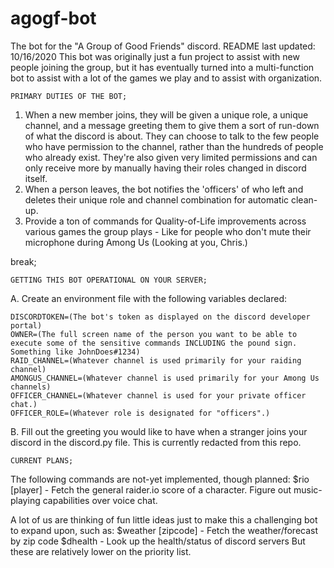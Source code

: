 # agogf-bot
The bot for the "A Group of Good Friends" discord.
README last updated: 10/16/2020
This bot was originally just a fun project to assist with new people joining the group, but it has eventually turned into a multi-function bot to assist with a lot of the games we play and to assist with organization.

    PRIMARY DUTIES OF THE BOT;
1. When a new member joins, they will be given a unique role, a unique channel, and a message greeting them to give them a sort of run-down of what the discord is about. They can choose to talk to the few people who have permission to the channel, rather than the hundreds of people who already exist. They're also given very limited permissions and can only receive more by manually having their roles changed in discord itself.
2. When a person leaves, the bot notifies the 'officers' of who left and deletes their unique role and channel combination for automatic clean-up. 
3. Provide a ton of commands for Quality-of-Life improvements across various games the group plays - Like for people who don't mute their microphone during Among Us (Looking at you, Chris.)

break;

    GETTING THIS BOT OPERATIONAL ON YOUR SERVER;

A. Create an environment file with the following variables declared:

    DISCORDTOKEN=(The bot's token as displayed on the discord developer portal)
    OWNER=(The full screen name of the person you want to be able to execute some of the sensitive commands INCLUDING the pound sign. Something like JohnDoes#1234)
    RAID_CHANNEL=(Whatever channel is used primarily for your raiding channel)
    AMONGUS_CHANNEL=(Whatever channel is used primarily for your Among Us channels)
    OFFICER_CHANNEL=(Whatever channel is used for your private officer chat.)
    OFFICER_ROLE=(Whatever role is designated for "officers".)

B. Fill out the greeting you would like to have when a stranger joins your discord in the discord.py file. This is currently redacted from this repo.

    CURRENT PLANS;

The following commands are not-yet implemented, though planned:
    $rio [player] - Fetch the general raider.io score of a character.
    Figure out music-playing capabilities over voice chat. 

A lot of us are thinking of fun little ideas just to make this a challenging bot to expand upon, such as:
    $weather [zipcode] - Fetch the weather/forecast by zip code
    $dhealth - Look up the health/status of discord servers
But these are relatively lower on the priority list. 

